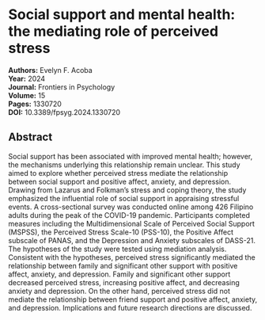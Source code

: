 # Social support and mental health: the mediating role of perceived stress

**Authors:** Evelyn F. Acoba  
**Year:** 2024  
**Journal:** Frontiers in Psychology  
**Volume:** 15  
**Pages:** 1330720  
**DOI:** 10.3389/fpsyg.2024.1330720  

## Abstract
Social support has been associated with improved mental health; however, the mechanisms underlying this relationship remain unclear. This study aimed to explore whether perceived stress mediate the relationship between social support and positive affect, anxiety, and depression. Drawing from Lazarus and Folkman’s stress and coping theory, the study emphasized the influential role of social support in appraising stressful events. A cross-sectional survey was conducted online among 426 Filipino adults during the peak of the COVID-19 pandemic. Participants completed measures including the Multidimensional Scale of Perceived Social Support (MSPSS), the Perceived Stress Scale-10 (PSS-10), the Positive Affect subscale of PANAS, and the Depression and Anxiety subscales of DASS-21. The hypotheses of the study were tested using mediation analysis. Consistent with the hypotheses, perceived stress significantly mediated the relationship between family and significant other support with positive affect, anxiety, and depression. Family and significant other support decreased perceived stress, increasing positive affect, and decreasing anxiety and depression. On the other hand, perceived stress did not mediate the relationship between friend support and positive affect, anxiety, and depression. Implications and future research directions are discussed.

